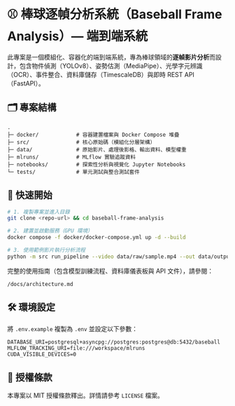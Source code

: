 # ⚾️ 棒球逐幀分析系統（Baseball Frame Analysis）— 端到端系統

此專案是一個模組化、容器化的端到端系統，專為棒球領域的**逐幀影片分析**而設計，包含物件偵測（YOLOv8）、姿勢估測（MediaPipe）、光學字元辨識（OCR）、事件整合、資料庫儲存（TimescaleDB）與即時 REST API（FastAPI）。

## 🗂️ 專案結構

```
.
├─ docker/            # 容器建置檔案與 Docker Compose 堆疊
├─ src/               # 核心原始碼（模組化分層架構）
├─ data/              # 原始影片、處理後影格、輸出資料、模型權重
├─ mlruns/            # MLflow 實驗追蹤資料
├─ notebooks/         # 探索性分析與視覺化 Jupyter Notebooks
└─ tests/             # 單元測試與整合測試套件
```

## 🚀 快速開始

```bash
# 1. 複製專案並進入目錄
git clone <repo-url> && cd baseball-frame-analysis

# 2. 建置並啟動服務（GPU 環境）
docker compose -f docker/docker-compose.yml up -d --build

# 3. 使用範例影片執行分析流程
python -m src run_pipeline --video data/raw/sample.mp4 --out data/outputs
```

完整的使用指南（包含模型訓練流程、資料庫儀表板與 API 文件），請參閱：

`/docs/architecture.md`

## 🛠️ 環境設定

將 `.env.example` 複製為 `.env` 並設定以下參數：

```env
DATABASE_URI=postgresql+asyncpg://postgres:postgres@db:5432/baseball
MLFLOW_TRACKING_URI=file:///workspace/mlruns
CUDA_VISIBLE_DEVICES=0
```

## 📄 授權條款

本專案以 MIT 授權條款釋出。詳情請參考 `LICENSE` 檔案。
